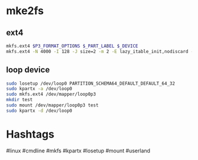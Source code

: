# mke2fs

## ext4
```bash
mkfs.ext4 $P3_FORMAT_OPTIONS $_PART_LABEL $_DEVICE
mkfs.ext4 -N 4000 -I 128 -J size=2 -m 2 -E lazy_itable_init,nodiscard -L persistent /dev/mmcblk1p3
```

## loop device

```bash
sudo losetup /dev/loop0 PARTITION_SCHEMA64_DEFAULT_DEFAULT_64_32
sudo kpartx -a /dev/loop0
sudo mkfs.ext4 /dev/mapper/loop0p3
mkdir test
sudo mount /dev/mapper/loop0p3 test
sudo kpartx -d /dev/loop0
```

# Hashtags

#linux #cmdline #mkfs #kpartx #losetup #mount #userland